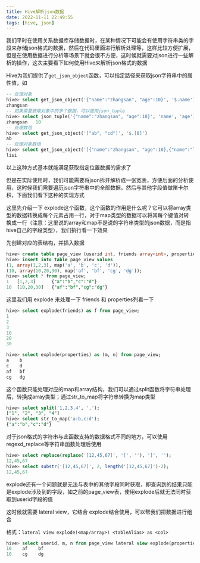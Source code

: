 ```yaml
---
title: Hive解析json数据
date: 2022-11-11 22:49:55
tags: [hive, json]
---
```


我们平时在使用关系数据库存储数据时，在某种情况下可能会有使用字符串类的字段来存储json格式的数据，然后在代码里面进行解析处理等，这样比较方便扩展，但是在使用数据进行分析等场景下就会很不方便，这时候就需要对json进行一些解析的操作，这次主要看下如何使用Hive来解析json格式的数据

<!-- more -->

Hive为我们提供了`get_json_object`函数，可以指定路径来获取json字符串中的属性值，如

```sql
-- 处理对象
hive> select get_json_object('{"name":"zhangsan", "age":10}', '$.name')
zhangsan
-- 如果需要获取对象中的多个数据，可以使用json_tuple
hive> select json_tuple('{"name":"zhangsan", "age":10}', 'name', 'age')
zhangsan   10
-- 处理数组
hive> select get_json_object('["ab", "cd"]', '$.[0]')
ab
-- 处理对象数组
hive> select get_json_object('[{"name":"zhangsan", "age":10},{"name":"lisi", "age":15}]', '$.[1].name')
lisi
```

以上这种方式基本就能满足获取指定位置数据的需求了

但是在实际使用时，我们可能需要将json拆开解析成一张宽表，方便后面的分析使用，这时候我们需要遍历json字符串中的全部数据，然后与其他字段值做笛卡尔积，下面我们看下这种的实现方式

这里先介绍一下 explode这个函数，这个函数的作用是什么呢？它可以将array类型的数据转换成每个元素占用一行，对于map类型的数据可以将其每个键值对转换成一行（注意：这里说的array和map不是说的字符串类型的json数据，而是指hive自己的字段类型），我们执行看一下效果

先创建对应的表结构，并插入数据

```sql
hive> create table page_view (userid int, friends array<int>, properties map<string, string>);
hive> insert into table page_view values 
(1, array(1,2,3), map('a', 'b', 'c', 'd')), 
(10, array(10,20,30), map('af', 'bf', 'cg', 'dg'));
hive> select * from page_view;
1   [1,2,3]      {"a":"b","c":"d"}
10  [10,20,30]   {"af":"bf","cg":"dg"}
```

这里我们用 explode 来处理一下 friends 和 properties列看一下

```sql
hive> select explode(friends) as f from page_view;
1
2
3
10
20
30

hive> select explode(properties) as (m, n) from page_view;
a    b
c    d
af   bf
cg   dg
```

这个函数只能处理对应的map和array结构，我们可以通过split函数将字符串处理后，转换成array类型；通过str_to_map将字符串转换为map类型

```sql
hive> select split('1,2,3,4', ',');
["1", "2", "3", "4"]
hive> select str_to_map('a:b,c:d');
{"a":"b","c":"d"}
```

对于json格式的字符串与此函数支持的数据格式不同的地方，可以使用regexd_replace等字符串函数处理后使用

```sql
hive> select replace(replace('[12,45,67]', '[', ''), ']', '');
12,45,67
hive> select substr('[12,45,67]', 2, length('[12,45,67]')-2);
12,45,67

```

explode还有一个问题就是无法与表中的其他字段同时获取，即查询到的结果只能是explode涉及到的字段，如之前的page_view表，使用explode后就无法同时获取到userid字段的值

这时候就需要 lateral view，它结合 explode结合使用，可以帮我们把数据进行组合

格式：`lateral view explode(<map/array>) <tableAlias> as <col>`

```sql
hive> select userid, m, n from page_view lateral view explode(properties) t as m, n where userid = 10;
10    af    bf
10    cg    dg
```







